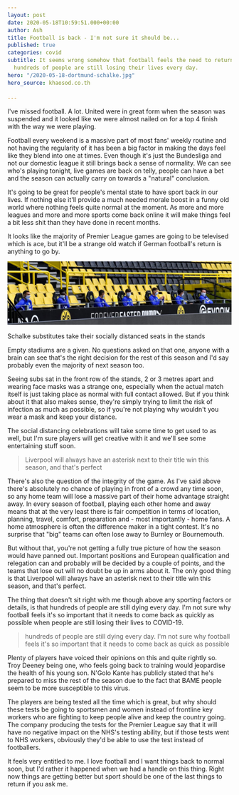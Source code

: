 ```yaml
---
layout: post
date: 2020-05-18T10:59:51.000+00:00
author: Ash
title: Football is back - I'm not sure it should be...
published: true
categories: covid
subtitle: It seems wrong somehow that football feels the need to return already when
  hundreds of people are still losing their lives every day.
hero: "/2020-05-18-dortmund-schalke.jpg"
hero_source: khaosod.co.th

---
```

I've missed football. A lot. United were in great form when the season was suspended and it looked like we were almost nailed on for a top 4 finish with the way we were playing.

Football every weekend is a massive part of most fans' weekly routine and not having the regularity of it has been a big factor in making the days feel like they blend into one at times. Even though it's just the Bundesliga and not our domestic league it still brings back a sense of normality. We can see who's playing tonight, live games are back on telly, people can have a bet and the season can actually carry on towards a "natural" conclusion.

It's going to be great for people's mental state to have sport back in our lives. If nothing else it'll provide a much needed morale boost in a funny old world where nothing feels quite normal at the moment. As more and more leagues and more and more sports come back online it will make things feel a bit less shit than they have done in recent months.

It looks like the majority of Premier League games are going to be televised which is ace, but it'll be a strange old watch if German football's return is anything to go by.

<picture class="image__full-width"> <img src="/assets/img/2020-05-21-schalke-subs.jpg" alt="Covid Subs" /> <figcaption>Schalke substitutes take their socially distanced seats in the stands</figcaption></picture>

Empty stadiums are a given. No questions asked on that one, anyone with a brain can see that's the right decision for the rest of this season and I'd say probably even the majority of next season too.

Seeing subs sat in the front row of the stands, 2 or 3 metres apart and wearing face masks was a strange one, especially when the actual match itself is just taking place as normal with full contact allowed. But if you think about it that also makes sense, they're simply trying to limit the risk of infection as much as possible, so if you're not playing why wouldn't you wear a mask and keep your distance.

The social distancing celebrations will take some time to get used to as well, but I'm sure players will get creative with it and we'll see some entertaining stuff soon.

> Liverpool will always have an asterisk next to their title win this season, and that's perfect

There's also the question of the integrity of the game. As I've said above there's absolutely no chance of playing in front of a crowd any time soon, so any home team will lose a massive part of their home advantage straight away. In every season of football, playing each other home and away means that at the very least there is fair competition in terms of location, planning, travel, comfort, preparation and - most importantly - home fans. A home atmosphere is often the difference maker in a tight contest. It's no surprise that "big" teams can often lose away to Burnley or Bournemouth.

But without that, you're not getting a fully true picture of how the season would have panned out. Important positions and European qualification and relegation can and probably will be decided by a couple of points, and the teams that lose out will no doubt be up in arms about it. The only good thing is that Liverpool will always have an asterisk next to their title win this season, and that's perfect.

The thing that doesn't sit right with me though above any sporting factors or details, is that hundreds of people are still dying every day. I'm not sure why football feels it's so important that it needs to come back as quickly as possible when people are still losing their lives to COVID-19.

> hundreds of people are still dying every day. I'm not sure why football feels it's so important that it needs to come back as quick as possible

Plenty of players have voiced their opinions on this and quite rightly so. Troy Deeney being one, who feels going back to training would jeopardise the health of his young son. N'Golo Kante has publicly stated that he's prepared to miss the rest of the season due to the fact that BAME people seem to be more susceptible to this virus.

The players are being tested all the time which is great, but why should these tests be going to sportsmen and women instead of frontline key workers who are fighting to keep people alive and keep the country going. The company producing the tests for the Premier League say that it will have no negative impact on the NHS's testing ability, but if those tests went to NHS workers, obviously they'd be able to use the test instead of footballers.

It feels very entitled to me. I love football and I want things back to normal soon, but I'd rather it happened when we had a handle on this thing. Right now things are getting better but sport should be one of the last things to return if you ask me.